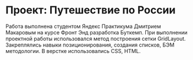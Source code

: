 # Проект: Путешествие по России

Работа выполнена студентом Яндекс Практикума Дмитрием Макаровым на курсе Фронт Энд разработка Буткемп.
При выполнении проектной работы использовался метод построения сетки GridLayout. Закреплялись навыки позиционирования, создания списков, БЭМ методологии.
В верстке использовались CSS, HTML.
